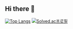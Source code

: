 ## Hi there 👋

[![Top Langs](https://github-readme-stats.vercel.app/api/top-langs/?username=b1anca&layout=compact)](https://github.com/anuraghazra/github-readme-stats)
[![Solved.ac프로필](http://mazassumnida.wtf/api/v2/generate_badge?boj=BackPick)](https://solved.ac/BackPick)  
